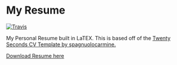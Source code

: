 # My Resume

[![Travis](https://api.travis-ci.org/tapannallan/my-resume.svg?branch=master)](https://travis-ci.org/tapannallan/my-resume)

My Personal Resume built in LaTEX. This is based off of the [Twenty Seconds CV Template by spagnuolocarmine.](https://github.com/spagnuolocarmine/TwentySecondsCurriculumVitae-LaTex)


[Download Resume here](https://github.com/tapannallan/my-resume/raw/master/build/resume.pdf)


